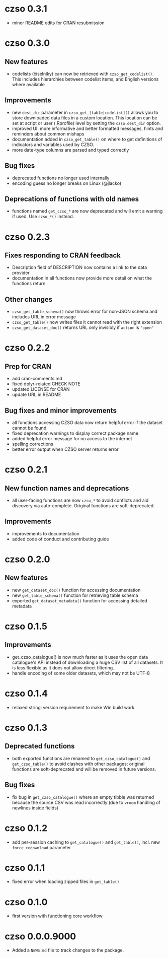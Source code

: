 # czso 0.3.1

* minor README edits for CRAN resubmission 

# czso 0.3.0

## New features

* codelists (číselníky) can now be retrieved with `czso_get_codelist()`. This includes hierarchies between codelist items, and English versions where available

## Improvements

* new `dest_dir` parameter in `czso_get_[table|codelist]()` allows you to store downloaded data files in a custom location. This location can be set at script or user (.Rprofile) level by setting the `czso.dest_dir` option.
* improved UI: more informative and better formatted messages, hints and reminders about common mishaps
* documentation added in `czso_get_table()` on where to get definitions of indicators and variables used by CZSO.
* more date-type columns are parsed and typed correctly

## Bug fixes

* deprecated functions no longer used internally
* encoding guess no longer breaks on Linux (@jlacko)

## Deprecations of functions with old names

* functions named `get_czso_*` are now deprecated and will emit a warning if used. Use `czso_*()` instead.

# czso 0.2.3

## Fixes responding to CRAN feedback

* Description field of DESCRIPTION now contains a link to the data provider
* documentation in all functions now provide more detail on what the functions return

## Other changes

* `czso_get_table_schema()` now throws error for non-JSON schema and includes URL in error message
* `czso_get_table()` now writes files it cannot read with the right extension
* `czso_get_dataset_doc()` returns URL only invisibly if `action` is `"open"`

# czso 0.2.2

## Prep for CRAN

* add cran-comments.md
* fixed dplyr-related CHECK NOTE
* updated LICENSE for CRAN
* update URL in README

## Bug fixes and minor improvements

* all functions accessing CZSO data now return helpful error if the dataset cannot be found
* fixed deprecation warnings to display correct package name
* added helpful error message for no access to the internet
* spelling corrections
* better error output when CZSO server returns error

# czso 0.2.1

## New function names and deprecations

* all user-facing functions are now `czso_*` to avoid conflicts and aid discovery via auto-complete. Original functions are soft-deprecated.

## Improvements

* improvements to documentation
* added code of conduct and contributing guide

# czso 0.2.0

## New features

* new `get_dataset_doc()` function for accessing documentation
* new `get_table_schema()` function for retrieving table schema
* exported `get_dataset_metadata()` function for accessing detailed metadata

# czso 0.1.5

## Improvements

* get_czso_catalogue() is now much faster as it uses the open data catalogue's API instead of downloading a huge CSV list of all datasets. It is less flexible as it does not allow direct filtering.
* handle encoding of some older datasets, which may not be UTF-8

# czso 0.1.4

* relaxed stringi version requirement to make Win build work

# czso 0.1.3

## Deprecated functions

* both exported functions are renamed to `get_czso_catalogue()` and `get_czso_table()` to avoid clashes with other packages; original functions are soft-deprecated and will be removed in future versions.

## Bug fixes

* fix bug in `get_czso_catalogue()` where an empty tibble was returned because the source CSV was read incorrectly (due to `vroom` handling of newlines inside fields)

# czso 0.1.2

* add per-session caching to `get_catalogue()` and `get_table()`, incl. new `force_redownload` parameter

# czso 0.1.1

* fixed error when loading zipped files in `get_table()`

# czso 0.1.0

* first version with functioning core workflow

# czso 0.0.0.9000

* Added a `NEWS.md` file to track changes to the package.
